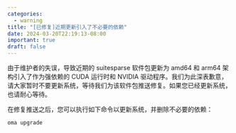 ```yaml
---
categories:
  - warning
title: "[已修复]近期更新引入了不必要的依赖"
date: 2024-03-20T22:19:13-08:00
important: true
draft: false
---
```


由于维护者的失误，导致近期的 suitesparse 软件包更新为 amd64 和 arm64 架构引入了作为强依赖的 CUDA 运行时和 NVIDIA 驱动程序。我们为此深表歉意，请大家暂时不要更新系统，等待我们为该软件包推送修复。如果您已经更新系统，也请耐心等待。

在修复推送之后，您可以执行如下命令以更新系统，并删除不必要的依赖：

```bash
oma upgrade
```